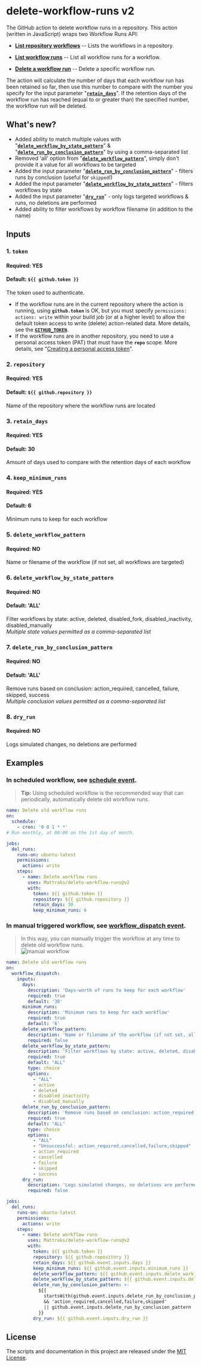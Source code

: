 # delete-workflow-runs v2
The GitHub action to delete workflow runs in a repository. This action (written in JavaScript) wraps two Workflow Runs API:
* [**List repository workflows**](https://docs.github.com/en/free-pro-team@latest/rest/reference/actions#list-repository-workflows) -- Lists the workflows in a repository.

* [**List workflow runs**](https://docs.github.com/en/free-pro-team@latest/rest/reference/actions#list-workflow-runs) -- List all workflow runs for a workflow.

* [**Delete a workflow run**](https://docs.github.com/en/free-pro-team@latest/rest/reference/actions#delete-a-workflow-run) -- Delete a specific workflow run.

The action will calculate the number of days that each workflow run has been retained so far, then use this number to compare with the number you specify for the input parameter "[**`retain_days`**](#3-retain_days)". If the retention days of the workflow run has reached (equal to or greater than) the specified number, the workflow run will be deleted.

## What's new?
* Added ability to match multiple values with "[**`delete_workflow_by_state_pattern`**](#6-delete_workflow_by_state_pattern)" & "[**`delete_run_by_conclusion_pattern`**](#7-delete_run_by_conclusion_pattern)" by using a comma-separated list
* Removed 'all' option from "[**`delete_workflow_pattern`**](#5-delete_workflow_pattern)", simply don't provide it a value for all workflows to be targeted
* Added the input parameter "[**`delete_run_by_conclusion_pattern`**](#7-delete_run_by_conclusion_pattern)" - filters runs by conclusion (useful for `skipped`!)
* Added the input parameter "[**`delete_workflow_by_state_pattern`**](#6-delete_workflow_by_state_pattern)" - filters workflows by state
* Added the input parameter "[**`dry_run`**](#8-dry_run)" - only logs targeted workflows & runs, no deletions are performed
* Added ability to filter workflows by workflow filename (in addition to the name)
##

## Inputs
### 1. `token`
#### Required: YES
#### Default: `${{ github.token }}`
The token used to authenticate.
* If the workflow runs are in the current repository where the action is running, using **`github.token`** is OK, but you must specify `permissions: actions: write` within your build job (or at a higher level) to allow the default token access to write (delete) action-related data. More details, see the [**`GITHUB_TOKEN`**](https://docs.github.com/en/free-pro-team@latest/actions/reference/authentication-in-a-workflow).
* If the workflow runs are in another repository, you need to use a personal access token (PAT) that must have the **`repo`** scope. More details, see "[Creating a personal access token](https://docs.github.com/en/free-pro-team@latest/github/authenticating-to-github/creating-a-personal-access-token)".

### 2. `repository`
#### Required: YES
#### Default: `${{ github.repository }}`
Name of the repository where the workflow runs are located

### 3. `retain_days`
#### Required: YES
#### Default: 30
Amount of days used to compare with the retention days of each workflow

### 4. `keep_minimum_runs`
#### Required: YES
#### Default: 6
Minimum runs to keep for each workflow

### 5. `delete_workflow_pattern`
#### Required: NO
Name or filename of the workflow (if not set, all workflows are targeted)

### 6. `delete_workflow_by_state_pattern`
#### Required: NO
#### Default: 'ALL'
Filter workflows by state: active, deleted, disabled_fork, disabled_inactivity, disabled_manually  
_Multiple state values permitted as a comma-separated list_

### 7. `delete_run_by_conclusion_pattern`
#### Required: NO
#### Default: 'ALL'
Remove runs based on conclusion: action_required, cancelled, failure, skipped, success  
_Multiple conclusion values permitted as a comma-separated list_

### 8. `dry_run`
#### Required: NO
Logs simulated changes, no deletions are performed
##

## Examples
### In scheduled workflow, see [schedule event](https://docs.github.com/en/free-pro-team@latest/actions/reference/events-that-trigger-workflows#schedule).
> **Tip:** Using scheduled workflow is the recommended way that can periodically, automatically delete old workflow runs.
```yaml
name: Delete old workflow runs
on:
  schedule:
    - cron: '0 0 1 * *'
# Run monthly, at 00:00 on the 1st day of month.

jobs:
  del_runs:
    runs-on: ubuntu-latest
    permissions:
      actions: write
    steps:
      - name: Delete workflow runs
        uses: Mattraks/delete-workflow-runs@v2
        with:
          token: ${{ github.token }}
          repository: ${{ github.repository }}
          retain_days: 30
          keep_minimum_runs: 6
```

### In manual triggered workflow, see [workflow_dispatch event](https://docs.github.com/en/free-pro-team@latest/actions/reference/events-that-trigger-workflows#workflow_dispatch).
> In this way, you can manually trigger the workflow at any time to delete old workflow runs. <br/>
![manual workflow](img/example.PNG)
```yaml
name: Delete old workflow runs
on:
  workflow_dispatch:
    inputs:
      days:
        description: 'Days-worth of runs to keep for each workflow'
        required: true
        default: '30'
      minimum_runs:
        description: 'Minimum runs to keep for each workflow'
        required: true
        default: '6'
      delete_workflow_pattern:
        description: 'Name or filename of the workflow (if not set, all workflows are targeted)'
        required: false
      delete_workflow_by_state_pattern:
        description: 'Filter workflows by state: active, deleted, disabled_fork, disabled_inactivity, disabled_manually'
        required: true
        default: "ALL"
        type: choice
        options:
          - "ALL"
          - active
          - deleted
          - disabled_inactivity
          - disabled_manually
      delete_run_by_conclusion_pattern:
        description: 'Remove runs based on conclusion: action_required, cancelled, failure, skipped, success'
        required: true
        default: "ALL"
        type: choice
        options:
          - "ALL"
          - "Unsuccessful: action_required,cancelled,failure,skipped"
          - action_required
          - cancelled
          - failure
          - skipped
          - success
      dry_run:
        description: 'Logs simulated changes, no deletions are performed'
        required: false

jobs:
  del_runs:
    runs-on: ubuntu-latest
    permissions:
      actions: write
    steps:
      - name: Delete workflow runs
        uses: Mattraks/delete-workflow-runs@v2
        with:
          token: ${{ github.token }}
          repository: ${{ github.repository }}
          retain_days: ${{ github.event.inputs.days }}
          keep_minimum_runs: ${{ github.event.inputs.minimum_runs }}
          delete_workflow_pattern: ${{ github.event.inputs.delete_workflow_pattern }}
          delete_workflow_by_state_pattern: ${{ github.event.inputs.delete_workflow_by_state_pattern }}
          delete_run_by_conclusion_pattern: >-
            ${{
              startsWith(github.event.inputs.delete_run_by_conclusion_pattern, 'Unsuccessful:')
              && 'action_required,cancelled,failure,skipped'
              || github.event.inputs.delete_run_by_conclusion_pattern
            }}
          dry_run: ${{ github.event.inputs.dry_run }}
```
##

## License
The scripts and documentation in this project are released under the [MIT License](LICENSE).
##
